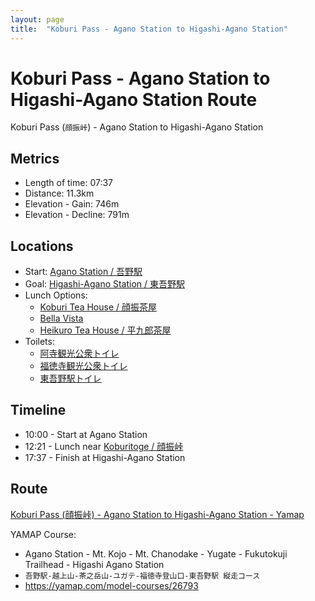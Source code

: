 ```yaml
---
layout: page
title:  "Koburi Pass - Agano Station to Higashi-Agano Station"
---
```


# Koburi Pass - Agano Station to Higashi-Agano Station Route
Koburi Pass (`顔振峠`) - Agano Station to Higashi-Agano Station

## Metrics
* Length of time: 07:37
* Distance: 11.3km
* Elevation - Gain: 746m
* Elevation - Decline: 791m

## Locations
* Start: [Agano Station / 吾野駅](https://goo.gl/maps/no8TWp5cECa1pooq8)
* Goal: [Higashi-Agano Station / 東吾野駅](https://goo.gl/maps/fbJEYqd2ZHARiu2n9)
* Lunch Options:
  * [Koburi Tea House / 顔振茶屋](https://goo.gl/maps/BxKr2onbtr7REtVQ8)
  * [Bella Vista](https://goo.gl/maps/PTj6wH1HedmX2GgZ7)
  * [Heikuro Tea House / 平九郎茶屋](https://goo.gl/maps/ijtXVvDVVXCUtSWo9)
* Toilets:
  * [阿寺観光公衆トイレ](https://goo.gl/maps/g6z5AxjiHLG4XJxy)
  * [福徳寺観光公衆トイレ](https://goo.gl/maps/Zh2eHU8GiGY1aDXy)
  * [東吾野駅トイレ](https://goo.gl/maps/JtsBNanVjBKkyHM4)

## Timeline
* 10:00 - Start at Agano Station
* 12:21 - Lunch near [Koburitoge / 顔振峠](https://goo.gl/maps/YZLsY8XqkQNsdEUs7)
* 17:37 - Finish at Higashi-Agano Station

## Route
[Koburi Pass (顔振峠) - Agano Station to Higashi-Agano Station - Yamap](https://yamap.com/plans/code/Beui5qhC09Jjg0ZJzYlux4vQLBRQz2vZurXnHqIgNkk67ToNXURT3TwaRQyf7G67StE)

YAMAP Course:
* Agano Station - Mt. Kojo - Mt. Chanodake - Yugate - Fukutokuji Trailhead - Higashi Agano Station
* `吾野駅-越上山-茶之岳山-ユガテ-福徳寺登山口-東吾野駅 縦走コース`
* <https://yamap.com/model-courses/26793>
